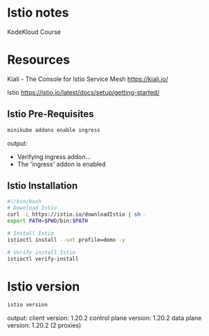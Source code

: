 # Istio notes
KodeKloud Course

# Resources
Kiali - The Console for Istio Service Mesh
https://kiali.io/

Istio
https://istio.io/latest/docs/setup/getting-started/

## Istio Pre-Requisites
```bash
minikube addons enable ingress
```
output: 
* Verifying ingress addon...
* The 'ingress' addon is enabled

## Istio Installation

```bash
#!/bin/bash
# Download Istio
curl -L https://istio.io/downloadIstio | sh -
export PATH=$PWD/bin:$PATH

# Install Istio
istioctl install --set profile=demo -y

# Verify install Istio
istioctl verify-install
```
# Istio version
```bash
istio version
```
output: 
client version: 1.20.2
control plane version: 1.20.2
data plane version: 1.20.2 (2 proxies)